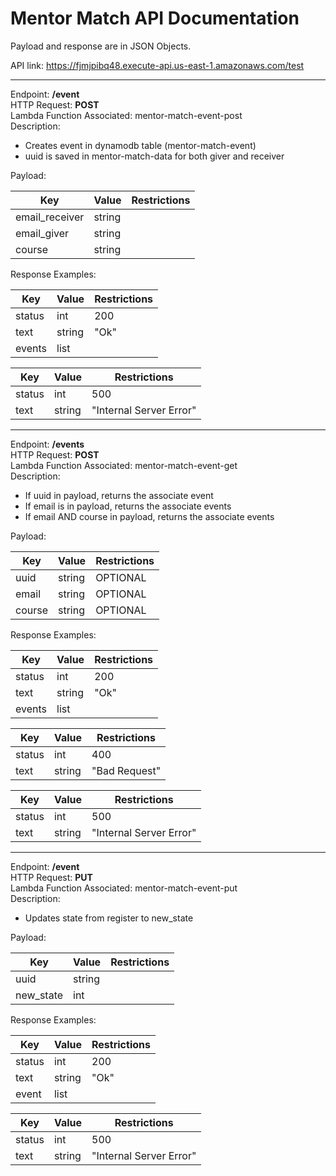 # Mentor Match API Documentation

Payload and response are in JSON Objects.

API link: https://fjmjpibq48.execute-api.us-east-1.amazonaws.com/test

---

Endpoint: **/event** <br>
HTTP Request: **POST** <br>
Lambda Function Associated: mentor-match-event-post <br>
Description:
- Creates event in dynamodb table (mentor-match-event)
- uuid is saved in mentor-match-data for both giver and receiver

Payload:

| Key | Value | Restrictions |
| -- | -- | -- |
| email_receiver | string | |
| email_giver | string | |
| course | string | |

Response Examples:

| Key | Value | Restrictions |
| -- | -- | -- |
| status | int | 200 |
| text | string | "Ok" |
| events | list | |

| Key | Value | Restrictions |
| -- | -- | -- |
| status | int | 500 |
| text | string | "Internal Server Error" |

---

Endpoint: **/events** <br>
HTTP Request: **POST** <br>
Lambda Function Associated: mentor-match-event-get <br>
Description:
- If uuid in payload, returns the associate event
- If email is in payload, returns the associate events
- If email AND course in payload, returns the associate events

Payload:

| Key | Value | Restrictions |
| -- | -- | -- |
| uuid | string | OPTIONAL |
| email | string | OPTIONAL |
| course | string | OPTIONAL |

Response Examples:

| Key | Value | Restrictions |
| -- | -- | -- |
| status | int | 200 |
| text | string | "Ok" |
| events | list | |

| Key | Value | Restrictions |
| -- | -- | -- |
| status | int | 400 |
| text | string | "Bad Request" |

| Key | Value | Restrictions |
| -- | -- | -- |
| status | int | 500 |
| text | string | "Internal Server Error" |

---

Endpoint: **/event** <br>
HTTP Request: **PUT** <br>
Lambda Function Associated: mentor-match-event-put <br>
Description:
- Updates state from register to new_state

Payload:

| Key | Value | Restrictions |
| -- | -- | -- |
| uuid | string | |
| new_state | int | |

Response Examples:

| Key | Value | Restrictions |
| -- | -- | -- |
| status | int | 200 |
| text | string | "Ok" |
| event | list | |

| Key | Value | Restrictions |
| -- | -- | -- |
| status | int | 500 |
| text | string | "Internal Server Error" |
